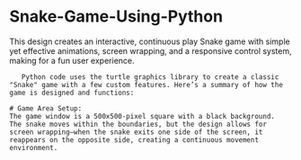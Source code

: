 # Snake-Game-Using-Python

This design creates an interactive, continuous play Snake game with simple yet effective animations, screen wrapping, and a responsive control system, making for a fun user experience.

       Python code uses the turtle graphics library to create a classic "Snake" game with a few custom features. Here’s a summary of how the game is designed and functions:

    # Game Area Setup:
    The game window is a 500x500-pixel square with a black background.
    The snake moves within the boundaries, but the design allows for screen wrapping—when the snake exits one side of the screen, it reappears on the opposite side, creating a continuous movement environment.
